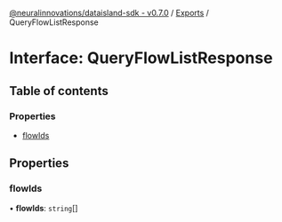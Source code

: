 [@neuralinnovations/dataisland-sdk - v0.7.0](../../README.md) / [Exports](../modules.md) / QueryFlowListResponse

# Interface: QueryFlowListResponse

## Table of contents

### Properties

- [flowIds](QueryFlowListResponse.md#flowids)

## Properties

### flowIds

• **flowIds**: `string`[]
